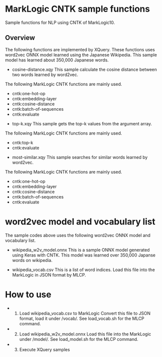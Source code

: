 # MarkLogic CNTK sample functions
Sample functions for NLP using CNTK of MarkLogic10.

## Overview
The following functions are implemented by XQuery.
These functions uses word2vec ONNX model learned using the Japanese Wikipedia.
This sample model has learned about 350,000 Japanese words.

* cosine-distance.xqy
This sample calculate the cosine distance between two words learned by word2vec.

The following MarkLogic CNTK functions are mainly used.

  - cntk:one-hot-op
  - cntk:embedding-layer
  - cntk:cosine-distance
  - cntk:batch-of-sequences
  - cntk:evaluate

* top-k.xqy
This sample gets the top-k values from the argument array. 

The following MarkLogic CNTK functions are mainly used.

  - cntk:top-k
  - cntk:evaluate

* most-similar.xqy
This sample searches for similar words learned by word2vec.

The following MarkLogic CNTK functions are mainly used.

  - cntk:one-hot-op
  - cntk:embedding-layer
  - cntk:cosine-distance
  - cntk:batch-of-sequences
  - cntk:evaluate

# word2vec model and vocabulary list
The sample codes above uses the following word2vec ONNX model and vocabulary list.

* wikipedia_w2v_model.onnx
This is a sample ONNX model generated using Keras with CNTK.
This model was learned over 350,000 Japanse words on wikipedia.

* wikipedia_vocab.csv
This is a list of word indices. Load this file into the MarkLogic in JSON format by MLCP.

# How to use
* 1. Load wikipedia_vocab.csv to MarkLogic
     Convert this file to JSON format, load it under /vocab/.
     See load_vocab.sh for the MLCP command.
  
* 2. Load wikipedia_w2v_model.onnx
     Load this file into the MarkLogic under /model/.
     See load_model.sh for the MLCP command.

* 3. Execute XQuery samples
